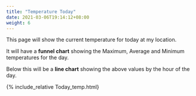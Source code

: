 ```yaml
---
title: "Temperature Today"
date: 2021-03-06T19:14:12+08:00
weight: 6
---
```


This page will show the current temperature for today at my location.

It will have a **funnel chart** showing the Maximum, Average and Minimum temperatures for the day.

Below this will be a **line chart** showing the above values by the hour of the day.

{% include_relative Today_temp.html} 
